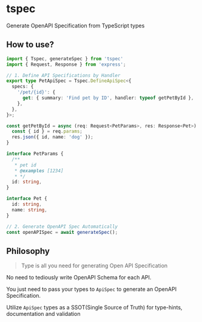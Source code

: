 # tspec
Generate OpenAPI Specification from TypeScript types

## How to use?
```ts
import { Tspec, generateSpec } from 'tspec'
import { Request, Response } from 'express';

// 1. Define API Specifications by Handler
export type PetApiSpec = Tspec.DefineApiSpec<{
  specs: {
    '/pet/{id}': {
      get: { summary: 'Find pet by ID', handler: typeof getPetById },
    },
  },
}>;

const getPetById = async (req: Request<PetParams>, res: Response<Pet>) => {
  const { id } = req.params;
  res.json({ id, name: 'dog' });
}

interface PetParams {
  /**
   * pet id
   * @examples [1234]
   * */
  id: string,
}

interface Pet {
  id: string,
  name: string,
}

// 2. Generate OpenAPI Spec Automatically
const openAPISpec = await generateSpec();
```

## Philosophy

> Type is all you need for generating Open API Specification
> 

No need to tediously write OpenAPI Schema for each API.

You just need to pass your types to `ApiSpec` to generate an OpenAPI Specification.

Utilize `ApiSpec` types as a SSOT(Single Source of Truth) for type-hints, documentation and validation

